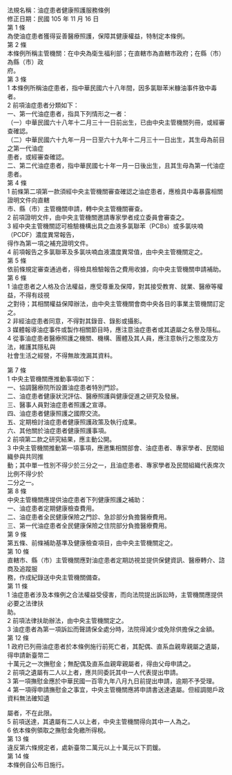 法規名稱：油症患者健康照護服務條例  
修正日期：民國 105 年 11 月 16 日  
第 1 條  
為使油症患者獲得妥善醫療照護，保障其健康權益，特制定本條例。  
第 2 條  
本條例所稱主管機關：在中央為衛生福利部；在直轄市為直轄市政府；在縣（市）為縣（市）政  
府。  
第 3 條  
1 本條例所稱油症患者，指中華民國六十八年間，因多氯聯苯米糠油事件致中毒者。  
2 前項油症患者分類如下：  
一、第一代油症患者，指具下列情形之一者：  
（一）中華民國六十八年十二月三十一日前出生，已由中央主管機關列冊，或經審查確認。  
（二）中華民國六十九年一月一日至六十九年十二月三十一日出生，其生母為前目之第一代油症  
患者，或經審查確認。  
二、第二代油症患者，指中華民國七十年一月一日後出生，且其生母為第一代油症患者。  
第 4 條  
1 前條第二項第一款須經中央主管機關審查確認之油症患者，應檢具中毒暴露相關證明文件向直轄  
市、縣（市）主管機關申請，轉中央主管機關審查。  
2 前項證明文件，由中央主管機關邀請專家學者成立委員會審查之。  
3 經中央主管機關認可檢驗機構出具之血液多氯聯苯（PCBs）或多氯呋喃（PCDF）濃度異常報告，  
得作為第一項之補充證明文件。  
4 前項報告之多氯聯苯及多氯呋喃血液濃度異常值，由中央主管機關定之。  
第 5 條  
依前條規定審查通過者，得檢具檢驗報告之費用收據，向中央主管機關申請補助。  
第 6 條  
1 油症患者之人格及合法權益，應受尊重及保障，對其接受教育、就業、醫療等權益，不得有歧視  
之對待；其相關權益保障辦法，由中央主管機關會商中央各目的事業主管機關訂定之。  
2 非經油症患者同意，不得對其錄音、錄影或攝影。  
3 媒體報導油症事件或製作相關節目時，應注意油症患者或其遺屬之名譽及隱私。  
4 從事油症患者醫療照護之機關、機構、團體及其人員，應注意執行之態度及方法，維護其隱私與  
社會生活之經營，不得無故洩漏其資料。  


第 7 條  
1 中央主管機關應推動事項如下：  
一、協調醫療院所設置油症患者特別門診。  
二、油症患者健康狀況評估、醫療照護與健康促進之研究及發展。  
三、醫事人員對油症患者照護之宣導。  
四、油症患者健康照護之國際交流。  
五、定期檢討油症患者健康照護政策及執行成果。  
六、其他關於油症患者健康照護事項。  
2 前項第二款之研究結果，應主動公開。  
3 中央主管機關推動第一項事項，應邀集相關部會、油症患者、專家學者、民間組織參與共同推  
動；其中單一性別不得少於三分之一，且油症患者、專家學者及民間組織代表席次比例不得少於  
二分之一。  
第 8 條  
中央主管機關應提供油症患者下列健康照護之補助：  
一、油症患者定期健康檢查費用。  
二、油症患者全民健康保險之門診、急診部分負擔醫療費用。  
三、第一代油症患者全民健康保險之住院部分負擔醫療費用。  
第 9 條  
第五條、前條補助基準及健康檢查項目，由中央主管機關定之。  
第 10 條  
直轄市、縣（市）主管機關應對油症患者定期訪視並提供保健資訊、醫療轉介、諮商及追蹤服  
務，作成紀錄送中央主管機關備查。  
第 11 條  
1 油症患者涉及本條例之合法權益受侵害，而向法院提出訴訟時，主管機關應提供必要之法律扶  
助。  
2 前項法律扶助辦法，由中央主管機關定之。  
3 油症患者為第一項訴訟而聲請保全處分時，法院得減少或免除供擔保之金額。  
第 12 條  
1 政府已列冊油症患者於本條例施行前死亡者，其配偶、直系血親卑親屬之遺屬，得申請新臺幣二  
十萬元之一次撫慰金；無配偶及直系血親卑親屬者，得由父母申請之。  
2 前項之遺屬有二人以上者，應共同委託其中一人代表提出申請。  
3 第一項撫慰金應於中華民國一百零九年八月九日前提出申請，逾期不予受理。  
4 第一項得申請撫慰金之事宜，中央主管機關應將申請書送達遺屬。但經調閱戶政資料無法確知遺  


屬者，不在此限。  
5 前項送達，其遺屬有二人以上者，中央主管機關得向其中一人為之。  
6 依本條例領取之撫慰金免繳所得稅。  
第 13 條  
違反第六條規定者，處新臺幣二萬元以上十萬元以下罰鍰。  
第 14 條  
本條例自公布日施行。  


